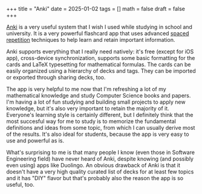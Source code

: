 +++
title = "Anki"
date = 2025-01-02
tags = []
math = false
draft = false
+++

[Anki](https://apps.ankiweb.net/) is a very useful system that I wish I used
while studying in school and university. It is a very powerful flashcard app
that uses advanced [spaced
repetition](https://en.wikipedia.org/wiki/Spaced_repetition) techniques to help
learn and retain important information.

Anki supports everything that I really need natively: it's free (except for iOS
app), cross-device synchronization, supports some basic formatting for the
cards and LaTeX typesetting for mathematical formulas. The cards can be easily
organized using a hierarchy of decks and tags. They can be imported or exported
through sharing decks, too.

The app is very helpful to me now that I'm refreshing a lot of my mathematical
knowledge and study Computer Science books and papers. I'm having a lot of fun
studying and building small projects to apply new knowledge, but it's also very
important to retain the majority of it. Everyone's learning style is certainly
different, but I definitely think that the most succesful way for me to study
is to memorize the fundamental definitions and ideas from some topic, from
which I can usually derive most of the results. It's also ideal for students,
because the app is very easy to use and powerful as is.

What's surprising to me is that many people I know (even those in Software
Engineering field) have never heard of Anki, despite knowing (and possibly even
using) apps like Duolingo. An obvious drawback of Anki is that it doesn't have
a very high quality curated list of decks for at least few topics and it has
"DIY" flavor but that's probably also the reason the app is so useful, too.

